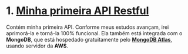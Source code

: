 # 1. [Minha primeira API Restful](https://github.com/royalfelep/node.js/tree/main/first-restful-api)
  Contém minha primeira API. Conforme meus estudos avançam, irei aprimorá-la e torná-la 100% funcional. Ela também está integrada com o <b>MongoDB</b>, que está hospedado gratuitamente pelo [<b>MongoDB Atlas</b>](https://www.mongodb.com/cloud/atlas), usando servidor da <b>AWS</b>.
